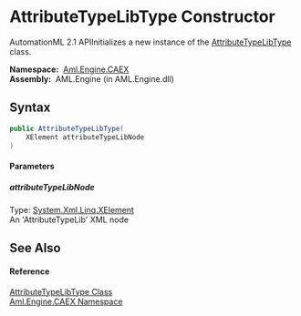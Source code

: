 AttributeTypeLibType Constructor
================================
AutomationML 2.1 APIInitializes a new instance of the [AttributeTypeLibType][1] class.

  **Namespace:**  [Aml.Engine.CAEX][2]  
  **Assembly:**  AML.Engine (in AML.Engine.dll)

Syntax
------

```csharp
public AttributeTypeLibType(
	XElement attributeTypeLibNode
)
```

#### Parameters

##### *attributeTypeLibNode*
Type: [System.Xml.Linq.XElement][3]  
An 'AttributeTypeLib' XML node


See Also
--------

#### Reference
[AttributeTypeLibType Class][1]  
[Aml.Engine.CAEX Namespace][2]  

[1]: README.md
[2]: ../README.md
[3]: https://docs.microsoft.com/dotnet/api/system.xml.linq.xelement
[4]: https://www.automationml.org
[5]: ../../icons/logoShade.png